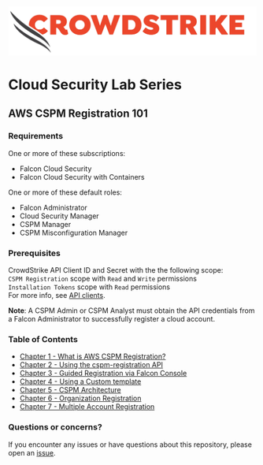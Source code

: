 ![](https://raw.githubusercontent.com/CrowdStrike/falconpy/main/docs/asset/cs-logo.png)

# Cloud Security Lab Series
## AWS CSPM Registration 101

### Requirements
One or more of these subscriptions:
- Falcon Cloud Security
- Falcon Cloud Security with Containers

One or more of these default roles:
- Falcon Administrator
- Cloud Security Manager
- CSPM Manager
- CSPM Misconfiguration Manager

### Prerequisites
CrowdStrike API Client ID and Secret with the the following scope:  
`CSPM Registration` scope with `Read` and `Write` permissions  
`Installation Tokens` scope with `Read` permissions  
For more info, see [API clients](https://falcon.crowdstrike.com/documentation/page/a2a7fc0e/crowdstrike-oauth2-based-apis#mf8226da).

**Note**: A CSPM Admin or CSPM Analyst must obtain the API credentials from a Falcon Administrator to successfully register a cloud account.

### Table of Contents
- [Chapter 1 - What is AWS CSPM Registration?](guide/chapter1.md)
- [Chapter 2 - Using the cspm-registration API](guide/chapter2.md)
- [Chapter 3 - Guided Registration via Falcon Console](guide/chapter3.md)
- [Chapter 4 - Using a Custom template](guide/chapter4.md)
- [Chapter 5 - CSPM Architecture](guide/chapter5.md)
- [Chapter 6 - Organization Registration](guide/chapter6.md)
- [Chapter 7 - Multiple Account Registration](guide/chapter7.md)

### Questions or concerns?
If you encounter any issues or have questions about this repository, please open an [issue]().
